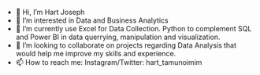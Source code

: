 - 👋 Hi, I’m Hart Joseph
- 👀 I’m interested in Data and Business Analytics
- 🌱 I’m currently use Excel for Data Collection. Python to complement SQL and Power BI in data querrying, manipulation and visualization.
- 💞️ I’m looking to collaborate on projects regarding Data Analysis that would help me improve my skills and experience.
- 📫 How to reach me: Instagram/Twitter: hart_tamunoimim

<!---
donhartly/donhartly is a ✨ special ✨ repository because its `README.md` (this file) appears on your GitHub profile.
You can click the Preview link to take a look at your changes.
--->
